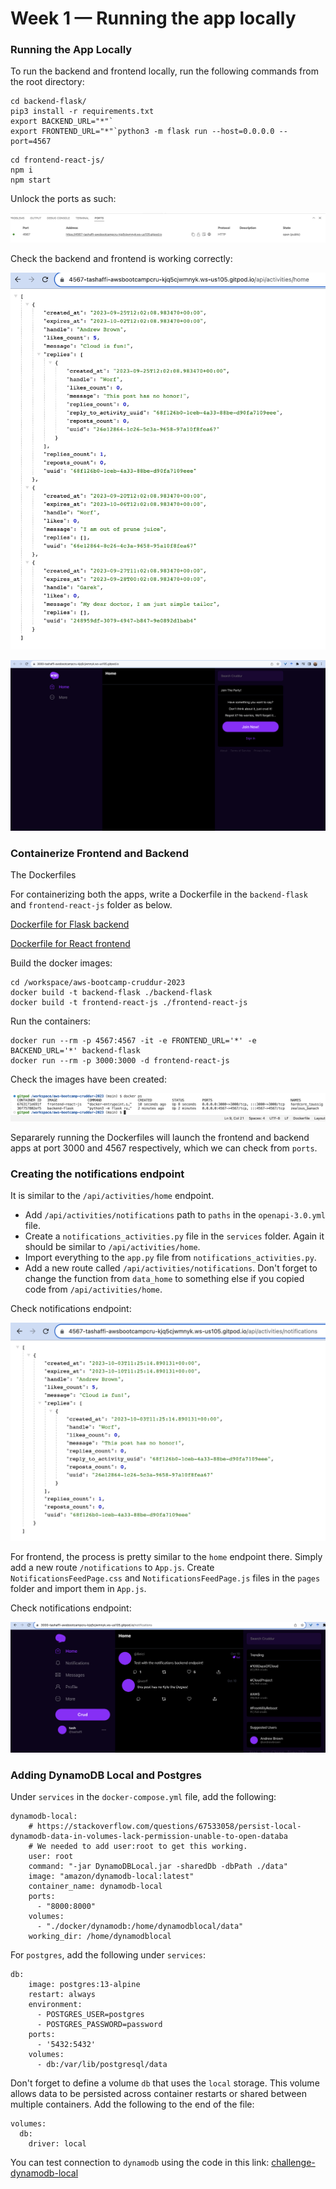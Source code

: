 # Week 1 — Running the app locally

### Running the App Locally

To run the backend and frontend locally, run the following commands from the root directory:

```
cd backend-flask/
pip3 install -r requirements.txt
export BACKEND_URL="*"`
export FRONTEND_URL="*"`python3 -m flask run --host=0.0.0.0 --port=4567
```
```
cd frontend-react-js/
npm i
npm start
```

Unlock the ports as such:

![Unlock Port](https://github.com/tashaffi/aws-bootcamp-cruddur-2023/blob/main/journal/Assets/Week1/unlock_ports.png)

Check the backend and frontend is working correctly:

![Backend API Response](https://github.com/tashaffi/aws-bootcamp-cruddur-2023/blob/main/journal/Assets/Week1/backend_response_JSON.png)

![Frontend API Response](https://github.com/tashaffi/aws-bootcamp-cruddur-2023/blob/main/journal/Assets/Week1/frontend_response.png)


### Containerize Frontend and Backend

The Dockerfiles 

For containerizing both the apps, write a Dockerfile in the `backend-flask` and `frontend-react-js` folder as below.

[Dockerfile for Flask backend](https://github.com/tashaffi/aws-bootcamp-cruddur-2023/blob/main/backend-flask/Dockerfile)

[Dockerfile for React frontend](https://github.com/tashaffi/aws-bootcamp-cruddur-2023/blob/main/frontend-react-js/Dockerfile)

Build the docker images:

```
cd /workspace/aws-bootcamp-cruddur-2023
docker build -t backend-flask ./backend-flask
docker build -t frontend-react-js ./frontend-react-js
```

Run the containers:

```
docker run --rm -p 4567:4567 -it -e FRONTEND_URL='*' -e BACKEND_URL='*' backend-flask
docker run --rm -p 3000:3000 -d frontend-react-js
```

Check the images have been created:

![Check Docker Up](https://github.com/tashaffi/aws-bootcamp-cruddur-2023/blob/main/journal/Assets/Week1/check_docker_up.png)


Separarely running the Dockerfiles will launch the frontend and backend apps at port 3000 and 4567 respectively, which we can check from `ports`.

### Creating the notifications endpoint

It is similar to the `/api/activities/home` endpoint.

- Add `/api/activities/notifications` path to `paths` in the `openapi-3.0.yml` file. 
- Create a `notifications_activities.py` file in the `services` folder. Again it should be similar to `/api/activities/home`. 
- Import everything to the `app.py` file from `notifications_activities.py`.
- Add a new route called `/api/activities/notifications`. Don't forget to change the function from `data_home` to something else if you copied code from `/api/activities/home`.

Check notifications endpoint: 

![Check Notifications Backend](https://github.com/tashaffi/aws-bootcamp-cruddur-2023/blob/main/journal/Assets/Week1/backend_notifications.png)


For frontend, the process is pretty similar to the `home` endpoint there. Simply add a new route `/notifications` to `App.js`. Create `NotificationsFeedPage.css` and `NotificationsFeedPage.js` files in the `pages` folder and import them in `App.js`. 

Check notifications endpoint: 

![Check Notifications Frontend](https://github.com/tashaffi/aws-bootcamp-cruddur-2023/blob/main/journal/Assets/Week1/frontend_notification.png)


### Adding DynamoDB Local and Postgres

Under `services` in the `docker-compose.yml` file, add the following:

```
dynamodb-local:
    # https://stackoverflow.com/questions/67533058/persist-local-dynamodb-data-in-volumes-lack-permission-unable-to-open-databa
    # We needed to add user:root to get this working.
    user: root
    command: "-jar DynamoDBLocal.jar -sharedDb -dbPath ./data"
    image: "amazon/dynamodb-local:latest"
    container_name: dynamodb-local
    ports:
      - "8000:8000"
    volumes:
      - "./docker/dynamodb:/home/dynamodblocal/data"
    working_dir: /home/dynamodblocal
```
 
For `postgres`, add the following under `services`:

```
db:
    image: postgres:13-alpine
    restart: always
    environment:
      - POSTGRES_USER=postgres
      - POSTGRES_PASSWORD=password
    ports:
      - '5432:5432'
    volumes: 
      - db:/var/lib/postgresql/data
```

Don't forget to define a volume `db` that uses the `local` storage. This volume allows data to be persisted across container restarts or shared between multiple containers. Add the following to the end of the file:

```
volumes:
  db:
    driver: local
```

You can test connection to `dynamodb` using the code in this link: [challenge-dynamodb-local](https://github.com/100DaysOfCloud/challenge-dynamodb-local)




